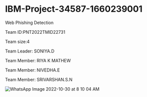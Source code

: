 # IBM-Project-34587-1660239001
Web Phishing Detection

Team ID:PNT2022TMID22731

Team size:4  

Team Leader: SONIYA.D

Team Member: RIYA K MATHEW 

Team Member: NIVEDHA.E

Team Member: SRIVARSHAN.S.N



![WhatsApp Image 2022-10-30 at 8 10 04 AM](https://user-images.githubusercontent.com/110247347/199789471-ade7e482-28d0-4a14-b443-da8e0cce43d6.jpeg)
